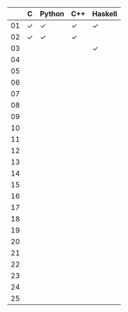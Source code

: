 |     | C | Python | C++ | Haskell |
|-----|---|--------|-----|---------|
| 01  | ✓ | ✓      | ✓   | ✓       |
| 02  | ✓ | ✓      | ✓   |         |
| 03  |   |        |     | ✓       |
| 04  |   |        |     |         |
| 05  |   |        |     |         |
| 06  |   |        |     |         |
| 07  |   |        |     |         |
| 08  |   |        |     |         |
| 09  |   |        |     |         |
| 10  |   |        |     |         |
| 11  |   |        |     |         |
| 12  |   |        |     |         |
| 13  |   |        |     |         |
| 14  |   |        |     |         |
| 15  |   |        |     |         |
| 16  |   |        |     |         |
| 17  |   |        |     |         |
| 18  |   |        |     |         |
| 19  |   |        |     |         |
| 20  |   |        |     |         |
| 21  |   |        |     |         |
| 22  |   |        |     |         |
| 23  |   |        |     |         |
| 24  |   |        |     |         |
| 25  |   |        |     |         |